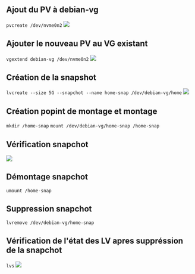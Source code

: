 ## Ajout du PV à debian-vg
  
```pvcreate /dev/nvme0n2```
![](https://github.com/Lucapouilly/Quetes-Odyssey/blob/main/Ressources/lvm/pvs%201.png)
  
## Ajouter le nouveau PV au VG existant
  
```vgextend debian-vg /dev/nvme0n2```
![](https://github.com/Lucapouilly/Quetes-Odyssey/blob/main/Ressources/lvm/vgs%201.png)
  
## Création de la snapshot
  
```lvcreate --size 5G --snapchot --name home-snap /dev/debian-vg/home```
![](https://github.com/Lucapouilly/Quetes-Odyssey/blob/main/Ressources/lvm/lvs%201.png)
  
## Création popint de montage et montage 
  
```mkdir /home-snap```
```mount /dev/debian-vg/home-snap /home-snap```
  
## Vérification snapchot
  
![](https://github.com/Lucapouilly/Quetes-Odyssey/blob/main/Ressources/lvm/verif%20snap.png)
  
## Démontage snapchot
  
```umount /home-snap```
  
## Suppression snapchot
  
```lvremove /dev/debian-vg/home-snap```
  
## Vérification de l'état des LV apres suppréssion de la snapchot
  
```lvs```
![](https://github.com/Lucapouilly/Quetes-Odyssey/blob/main/Ressources/lvm/Capture%20d%E2%80%99e%CC%81cran%202024-05-28%20a%CC%80%2010.39.39.png)
